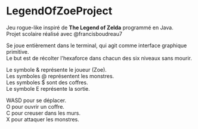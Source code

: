 # LegendOfZoeProject

Jeu rogue-like inspiré de **The Legend of Zelda** programmé en Java. <br/>
Projet scolaire réalisé avec @francisboudreau7

Se joue entièrement dans le terminal, qui agit comme interface graphique primitive.<br/>
Le but est de récolter l'hexaforce dans chacun des six niveaux sans mourir.

Le symbole & représente le joueur (Zoe).<br/>
Les symboles @ représentent les monstres.<br/>
Les symboles $ sont des coffres.<br/>
Le symbole E représente la sortie.<br/>

WASD pour se déplacer.<br/>
O pour ouvrir un coffre.<br/>
C pour creuser dans les murs.<br/>
X pour attaquer les monstres.
